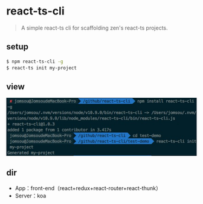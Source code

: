 # react-ts-cli

>A simple react-ts cli for scaffolding zen's react-ts projects.

## setup

```bash
$ npm react-ts-cli -g
$ react-ts init my-project
```

## view

![init](images/init.jpg)

## dir

- App：front-end（react+redux+react-router+react-thunk）
- Server：koa